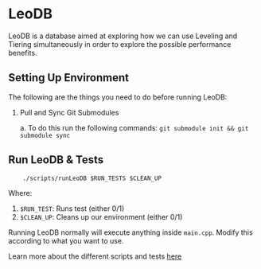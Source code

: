 # LeoDB
LeoDB is a database aimed at exploring how we can use Leveling and Tiering simultaneously in order to explore the possible performance benefits. 


## Setting Up Environment
The following are the things you need to do before running LeoDB:

1. Pull and Sync Git Submodules

    a. To do this run the following commands:
        ```
            git submodule init && git submodule sync
        ```
## Run LeoDB & Tests
```shell script
    ./scripts/runLeoDB $RUN_TESTS $CLEAN_UP
```
Where:
1. `$RUN_TEST`: Runs test (either 0/1)
2. `$CLEAN_UP`: Cleans up our environment (either 0/1)

Running LeoDB normally will execute anything inside `main.cpp`. Modify this according to what you want to use.

Learn more about the different scripts and tests [here](/scripts/README.md)